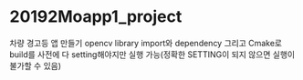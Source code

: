 # 20192Moapp1_project
차량 경고등 앱 만들기
opencv library import와 dependency 그리고 Cmake로 build를 사전에 다 setting해야지만
실행 가능(정확한 SETTING이 되지 않으면 실행이 불가할 수 있음)
